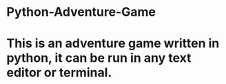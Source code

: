# Python-Adventure-Game
# This is an adventure game written in python, it can be run in any text editor or terminal.
